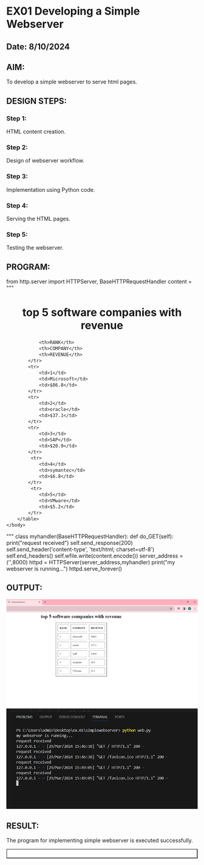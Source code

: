 # EX01 Developing a Simple Webserver
## Date: 8/10/2024

## AIM:
To develop a simple webserver to serve html pages.

## DESIGN STEPS:
### Step 1: 
HTML content creation.

### Step 2:
Design of webserver workflow.

### Step 3:
Implementation using Python code.

### Step 4:
Serving the HTML pages.

### Step 5:
Testing the webserver.

## PROGRAM:
from http.server import HTTPServer, BaseHTTPRequestHandler
content = """
<html>
    <head>
         <title>simplewebserver</title>
    </head>
    <body>
        <table align="center" border="2" cellspacing="12" cellpadding="12" height="25" width="50">
        <h1 align="center" >top 5 software companies with revenue</h1>
            <tr>
            
                <th>RANK</th>
                <th>COMPANY</th>
                <th>REVENUE</th>
            </tr>
            <tr>
                <td>1</td>
                <td>Microsoft</td>
                <td>$86.8</td>
            </tr>
            <tr>
                <td>2</td>
                <td>oracle</td>
                <td>$37.1</td>
            </tr>
            <tr>
                <td>3</td>
                <td>SAP</td>
                <td>$20.9</td>
            </tr>
             <tr>
                <td>4</td>
                <td>symantec</td>
                <td>$6.8</td>
            </tr>
             <tr>
                <td>5</td>
                <td>VMware</td>
                <td>$5.2</td>
            </tr>
        </table>
    </body>
<html>
"""
class myhandler(BaseHTTPRequestHandler):
    def do_GET(self):
        print("request received")
        self.send_response(200)
        self.send_header('content-type', 'text/html; charset=utf-8')
        self.end_headers()
        self.wfile.write(content.encode())
server_address = ('',8000)
httpd = HTTPServer(server_address,myhandler)
print("my webserver is running...")
httpd.serve_forever()


## OUTPUT:
![alt text](<Screenshot 2024-03-29 154745.png>)
![alt text](<Screenshot 2024-03-29 155004.png>)


## RESULT:
The program for implementing simple webserver is executed successfully.
